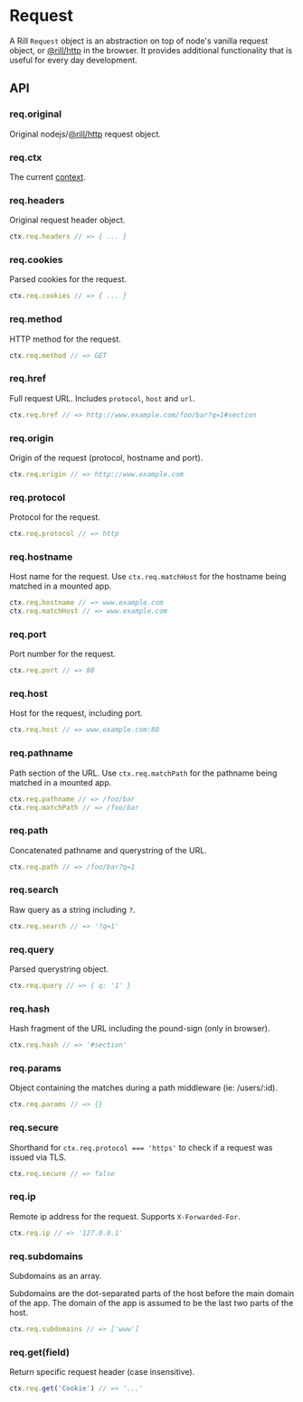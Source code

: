 # Request

  A Rill `Request` object is an abstraction on top of node's vanilla request object, or [@rill/http](https://github.com/rill-js/http) in the browser.
  It provides additional functionality that is useful for every day development.

## API

### req.original

  Original nodejs/[@rill/http](https://github.com/rill-js/http) request object.

### req.ctx

  The current [context](https://rill.site/context#docs).

### req.headers

  Original request header object.

```js
ctx.req.headers // => { ... }
```

### req.cookies

  Parsed cookies for the request.

```js
ctx.req.cookies // => { ... }
```

### req.method

  HTTP method for the request.

 ```js
ctx.req.method // => GET
```

### req.href

  Full request URL. Includes `protocol`, `host` and `url`.

```js
ctx.req.href // => http://www.example.com/foo/bar?q=1#section
```

### req.origin

  Origin of the request (protocol, hostname and port).

```js
ctx.req.origin // => http://www.example.com
```

### req.protocol

  Protocol for the request.

```js
ctx.req.protocol // => http
```

### req.hostname

  Host name for the request.
  Use `ctx.req.matchHost` for the hostname being matched in a mounted app.

```js
ctx.req.hostname // => www.example.com
ctx.req.matchHost // => www.example.com
```

### req.port

  Port number for the request.

```js
ctx.req.port // => 80
```

### req.host

  Host for the request, including port.

```js
ctx.req.host // => www.example.com:80
```

### req.pathname

  Path section of the URL.
  Use `ctx.req.matchPath` for the pathname being matched in a mounted app.

```js
ctx.req.pathname // => /foo/bar
ctx.req.matchPath // => /foo/bar
```

### req.path

  Concatenated pathname and querystring of the URL.

```js
ctx.req.path // => /foo/bar?q=1
```

### req.search

  Raw query as a string including `?`.

```js
ctx.req.search // => '?q=1'
```

### req.query

  Parsed querystring object.

 ```js
ctx.req.query // => { q: '1' }
```

### req.hash

  Hash fragment of the URL including the pound-sign (only in browser).

```js
ctx.req.hash // => '#section'
```

### req.params

  Object containing the matches during a path middleware (ie: /users/:id).

```js
ctx.req.params // => {}
```

### req.secure

  Shorthand for `ctx.req.protocol === 'https'` to check if a request was
  issued via TLS.

```js
ctx.req.secure // => false
```

### req.ip

  Remote ip address for the request. Supports `X-Forwarded-For`.

```js
ctx.req.ip // => '127.0.0.1'
```

### req.subdomains

  Subdomains as an array.

  Subdomains are the dot-separated parts of the host before the main domain of
  the app. The domain of the app is assumed to be the last two parts of the host.

```js
ctx.req.subdomains // => ['www']
```

### req.get(field)

  Return specific request header (case insensitive).

```js
ctx.req.get('Cookie') // => '...'
```
